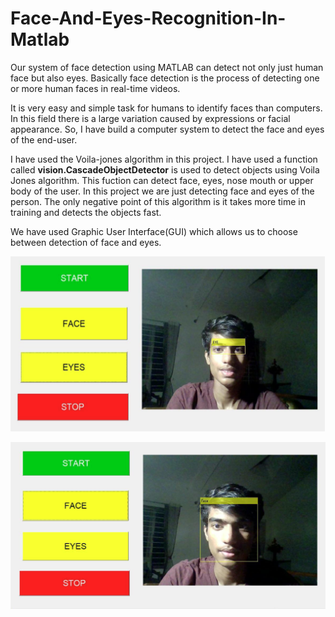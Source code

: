 # Face-And-Eyes-Recognition-In-Matlab
Our system of face detection using MATLAB can detect not only just human face but also eyes. Basically face detection is the process of detecting one or more human faces in real-time videos.

It is very easy and simple task for humans to identify faces than computers. In this field there is a large variation caused by expressions or facial appearance. So, I have build a computer system to detect the face and eyes of the end-user. 

I have used the Voila-jones algorithm in this project. I have used a function called **vision.CascadeObjectDetector** is used to detect objects using Voila Jones algorithm. This fuction can detect face, eyes, nose mouth or upper body of the user. In this project we are just detecting face and eyes of the person. The only negative point of this algorithm is it takes more time in training and detects the objects fast.

We have used Graphic User Interface(GUI) which allows us to choose between detection of face and eyes.

![alt text](https://github.com/Patil-Vinay/Face-And-Eyes-Recognition-In-Matlab/blob/main/Result%202.png)

![alt text](https://github.com/Patil-Vinay/Face-And-Eyes-Recognition-In-Matlab/blob/main/Result.png)
